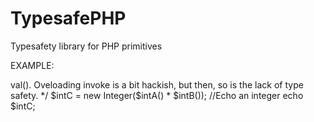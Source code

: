 TypesafePHP
===========

Typesafety library for PHP primitives

EXAMPLE: 

<?php

require_once "Integer.class.php";

//Initialize an Integer with an int
$intA = new Integer(5);

//Initialize and Integer with a string
$intB = new Integer("5");

//Call integers with invoke
/*
Note: there are two ways to access the int value of an integer. The first is
using the invoke method. In this case, rather than trying to access the int like
$a * $b, you would use $a() * $b(), like you see below. The other methods is to
call $a->val(). Oveloading invoke is a bit hackish, but then, so is the lack of
type safety.
*/
$intC = new Integer($intA() * $intB());

//Echo an integer 
echo $intC;
